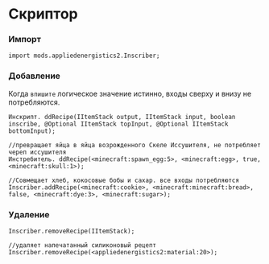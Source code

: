 # Скриптор

### Импорт

```zenscript
import mods.appliedenergistics2.Inscriber;
```

### Добавление

Когда `впишите` логическое значение истинно, входы сверху и внизу не потребляются.

```zenscript
Инскрипт. ddRecipe(IItemStack output, IItemStack input, boolean inscribe, @Optional IItemStack topInput, @Optional IItemStack bottomInput);

//превращает яйца в яйца возрожденного Скеле Иссушителя, не потребляет череп иссушителя
Инстребитель. ddRecipe(<minecraft:spawn_egg:5>, <minecraft:egg>, true, <minecraft:skull:1>);

//Совмещает хлеб, кокосовые бобы и сахар. все входы потребляются
Inscriber.addRecipe(<minecraft:cookie>, <minecraft:minecraft:bread>, false, <minecraft:dye:3>, <minecraft:sugar>);
```

### Удаление

```zenscript
Inscriber.removeRecipe(IItemStack);

//удаляет напечатанный силиконовый рецепт 
Inscriber.removeRecipe(<appliedenergistics2:material:20>); 
```